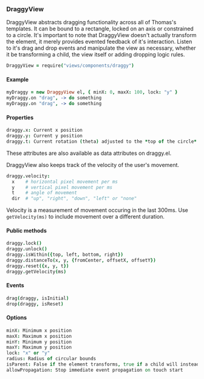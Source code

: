 ### DraggyView

DraggyView abstracts dragging functionality across all of Thomas's
templates. It can be bound to a rectangle, locked on an axis or constrained
to a circle. It's important to note that DraggyView doesn't actually
transform the element, it merely provides evented feedback of it's
interaction. Listen to it's drag and drop events and manipulate the view as
necessary, whether it be transforming a child, the view itself or adding
dropping logic rules.

```coffee
DraggyView = require("views/components/draggy")
```

#### Example

```coffee
myDraggy = new DraggyView el, { minX: 0, maxX: 100, lock: "y" }
myDraggy.on "drag", -> do something
myDraggy.on "drag", -> do something
```

#### Properties

```coffee
draggy.x: Current x position
draggy.y: Current y position
draggy.t: Current rotation (theta) adjusted to the *top of the circle*
```

These attributes are also available as data attributes on draggy.el.

DraggyView also keeps track of the velocity of the user's movement.

```coffee
draggy.velocity:
  x    # horizontal pixel movement per ms
  y    # vertical pixel movement per ms
  t    # angle of movement
  dir  # "up", "right", "down", "left" or "none"
```

Velocity is a measurement of movement occuring in the last 300ms.
Use `getVelocity(ms)` to include movement over a different duration.

#### Public methods

```coffee
draggy.lock()
draggy.unlock()
draggy.isWithin({top, left, bottom, right})
draggy.distanceTo(x, y, {fromCenter, offsetX, offsetY})
draggy.reset({x, y, t})
draggy.getVelocity(ms)
```

#### Events

```coffee
drag(draggy, isInitial)
drop(draggy, isReset)
```

#### Options

```coffee
minX: Minimum x position
maxX: Maximum x position
minY: Minimum y position
maxY: Maximum y position
lock: "x" or "y"
radius: Radius of circular bounds
isParent: False if the element transforms, true if a child will instead
allowPropagation: Stop immediate event propagation on touch start
```
